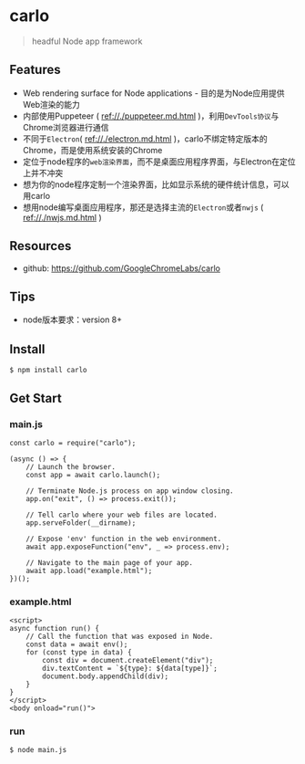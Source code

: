 # carlo

> headful Node app framework

## Features

* Web rendering surface for Node applications - 目的是为Node应用提供Web渲染的能力
* 内部使用Puppeteer ( <ref://./puppeteer.md.html> )，利用`DevTools协议`与Chrome浏览器进行通信
* 不同于`Electron`( <ref://./electron.md.html> )，carlo不绑定特定版本的Chrome，而是使用系统安装的Chrome
* 定位于node程序的`web渲染界面`，而不是桌面应用程序界面，与Electron在定位上并不冲突
* 想为你的node程序定制一个渲染界面，比如显示系统的硬件统计信息，可以用carlo
* 想用node编写桌面应用程序，那还是选择主流的`Electron`或者`nwjs` ( <ref://./nwjs.md.html> )


## Resources

* github: <https://github.com/GoogleChromeLabs/carlo>


## Tips

* node版本要求：version 8+


## Install

    $ npm install carlo


## Get Start

### main.js

    const carlo = require("carlo");

    (async () => {
        // Launch the browser.
        const app = await carlo.launch();

        // Terminate Node.js process on app window closing.
        app.on("exit", () => process.exit());

        // Tell carlo where your web files are located.
        app.serveFolder(__dirname);

        // Expose 'env' function in the web environment.
        await app.exposeFunction("env", _ => process.env);

        // Navigate to the main page of your app.
        await app.load("example.html");
    })();

### example.html

    <script>
    async function run() {
        // Call the function that was exposed in Node.
        const data = await env();
        for (const type in data) {
            const div = document.createElement("div");
            div.textContent = `${type}: ${data[type]}`;
            document.body.appendChild(div);
        }
    }
    </script>
    <body onload="run()">

### run

    $ node main.js



